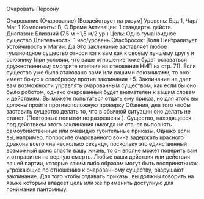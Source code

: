 
Очаровать Персону

Очарование (Очарование) [Воздействует
на разум]
Уровень: Брд 1, Чар/Маг 1
Компоненты: В, С
Время Активации: 1 стандартн. действ.
Диапазон: Ближний (7,5 м +1,5 м/2 ур.)
Цель: Одно гуманоидное существо
Длительность: 1 час/уровень
Спасбросок: Воля Нейтрализует
Устойчивость к Магии: Да
Это заклинание заставляет любое гуманоидное существо относится к вам
как к своему лучшему другу и союзнику (при условии, что ваше отношение
тоже будет оставаться дружественным;
смотрите влияние на отношение НИП
на стр. 71). Если существо уже было
атаковано вами или вашими союзниками, то оно имеет бонус к спасброску
против заклинания +5.
Заклинание не дает вам возможности
управлять очарованным существом,
как если бы оно было роботом, однако
очарованный будет внимателен к вашим словам и действиям. Вы можете
попытаться отдать ему приказ, но для
этого вы должны пройти противоположную проверку Обаяния, для того
чтобы заставить существо делать то,
что в обычной ситуации оно делать не
станет. (Повторные попытки не разрешены ). Существо, находящееся под
действием этого заклинания никогда
не станет выполнять самоубийственные или очевидно губительные приказы. Однако если вы, например, попросите очарованного воина задержать
красного дракона всего «на несколько
секунд», поскольку это единственный
возможный шанс спасти вашу жизнь, то
он вполне может поверить вам и отправится на верную смерть. Любые ваши
действия или действия вашей партии,
которые каким либо образом могут
быть восприняты как угрожающие по
отношению к очарованному существу,
разрушают заклинание. Для того чтобы
отдавать приказы, вы должны говорить
на языке которым владеет цель или же
применить доступную для понимания
пантомиму.